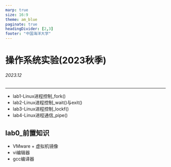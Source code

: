 ```yaml
---
marp: true
size: 16:9
theme: am_blue
paginate: true
headingDivider: [2,3]
footer: "中国海洋大学"
---
```


<!-- _class: cover_a -->
<!-- _header: "" --> 
<!-- _footer: "" --> 
<!-- _paginate: "" --> 

# 操作系统实验(2023秋季)
###### 2023.12

---
<!-- _class: toc_a -->
<!-- _header: "CONTENTS" -->
<!-- _footer: "" -->
<!-- _paginate: "" -->
+ lab1-Linux进程控制_fork()
+ lab2-Linux进程控制_wait()与exit()
+ lab3-Linux进程控制_lockf()
+ lab4-Linux进程通信_pipe()

## lab0_前置知识
<!-- _class: navbar -->
<!-- _header: \ **lab0** *lab1* *lab2* *lab3* *lab4* -->
<!-- _class: fixedtitleA -->
+ VMware + 虚拟机镜像
+ vi编辑器
+ gcc编译器